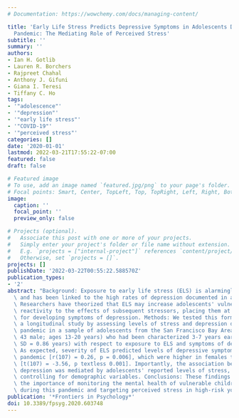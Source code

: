 ```yaml
---
# Documentation: https://wowchemy.com/docs/managing-content/

title: 'Early Life Stress Predicts Depressive Symptoms in Adolescents During the COVID-19
  Pandemic: The Mediating Role of Perceived Stress'
subtitle: ''
summary: ''
authors:
- Ian H. Gotlib
- Lauren R. Borchers
- Rajpreet Chahal
- Anthony J. Gifuni
- Giana I. Teresi
- Tiffany C. Ho
tags:
- '"adolescence"'
- '"depression"'
- '"early life stress"'
- '"COVID-19"'
- '"perceived stress"'
categories: []
date: '2020-01-01'
lastmod: 2022-03-21T17:55:22-07:00
featured: false
draft: false

# Featured image
# To use, add an image named `featured.jpg/png` to your page's folder.
# Focal points: Smart, Center, TopLeft, Top, TopRight, Left, Right, BottomLeft, Bottom, BottomRight.
image:
  caption: ''
  focal_point: ''
  preview_only: false

# Projects (optional).
#   Associate this post with one or more of your projects.
#   Simply enter your project's folder or file name without extension.
#   E.g. `projects = ["internal-project"]` references `content/project/deep-learning/index.md`.
#   Otherwise, set `projects = []`.
projects: []
publishDate: '2022-03-22T00:55:22.588570Z'
publication_types:
- '2'
abstract: "Background: Exposure to early life stress (ELS) is alarmingly prevalent\
  \ and has been linked to the high rates of depression documented in adolescence.\
  \ Researchers have theorized that ELS may increase adolescents' vulnerability or\
  \ reactivity to the effects of subsequent stressors, placing them at higher risk\
  \ for developing symptoms of depression. Methods: We tested this formulation in\
  \ a longitudinal study by assessing levels of stress and depression during the COVID-19\
  \ pandemic in a sample of adolescents from the San Francisco Bay Area (N = 109;\
  \ 43 male; ages 13-20 years) who had been characterized 3-7 years earlier (M = 5.06,\
  \ SD = 0.86 years) with respect to exposure to ELS and symptoms of depression. Results:\
  \ As expected, severity of ELS predicted levels of depressive symptoms during the\
  \ pandemic [r(107) = 0.26, p = 0.006], which were higher in females than in males\
  \ [t(107) = -3.56, p textless 0.001]. Importantly, the association between ELS and\
  \ depression was mediated by adolescents' reported levels of stress, even after\
  \ controlling for demographic variables. Conclusions: These findings underscore\
  \ the importance of monitoring the mental health of vulnerable children and adolescents\
  \ during this pandemic and targeting perceived stress in high-risk youth."
publication: '*Frontiers in Psychology*'
doi: 10.3389/fpsyg.2020.603748
---
```

